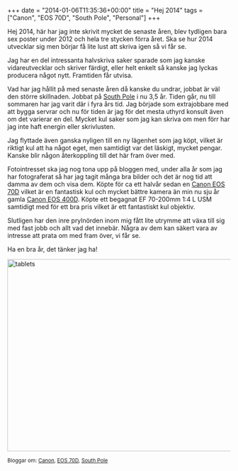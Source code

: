 +++
date = "2014-01-06T11:35:36+00:00"
title = "Hej 2014"
tags = ["Canon", "EOS 70D", "South Pole", "Personal"]
+++

Hej 2014, här har jag inte skrivit mycket de senaste åren, blev tydligen bara sex poster under 2012 och hela tre stycken förra året. Ska se hur 2014 utvecklar sig men börjar få lite lust att skriva igen så vi får se.

Jag har en del intressanta halvskriva saker sparade som jag kanske vidareutvecklar och skriver färdigt, eller helt enkelt så kanske jag lyckas producera något nytt. Framtiden får utvisa.

Vad har jag hållit på med senaste åren då kanske du undrar, jobbat är väl den större skillnaden. Jobbat på [South Pole][1] i nu 3,5 år. Tiden går, nu till sommaren har jag varit där i fyra års tid. Jag började som extrajobbare med att bygga servrar och nu för tiden är jag för det mesta uthyrd konsult även om det varierar en del. Mycket kul saker som jag kan skriva om men förr har jag inte haft energin eller skrivlusten.

Jag flyttade även ganska nyligen till en ny lägenhet som jag köpt, vilket är riktigt kul att ha något eget, men samtidigt var det läskigt, mycket pengar. Kanske blir någon återkoppling till det här fram över med.

Fotointresset ska jag nog tona upp på bloggen med, under alla år som jag har fotograferat så har jag tagit många bra bilder och det är nog tid att damma av dem och visa dem. Köpte för ca ett halvår sedan en [Canon EOS 70D][2] vilket är en fantastisk kul och mycket bättre kamera än min nu sju år gamla [Canon EOS 400D][3]. Köpte ett begagnat EF 70-200mm 1:4 L USM samtidigt med för ett bra pris vilket är ett fantastiskt kul objektiv.

Slutligen har den inre prylnörden inom mig fått lite utrymme att växa till sig med fast jobb och allt vad det innebär. Några av dem kan säkert vara av intresse att prata om med fram över, vi får se.

Ha en bra år, det tänker jag ha!

<img src="/images/2014/01/tablets.jpg" alt="tablets" width="600" height="434" class="aligncenter size-full wp-image-1286" />

<small> <p class='technorati-tags'>
  Bloggar om: <a class='technorati-link' href='http://bloggar.se/om/Canon' rel='tag' target='_self'>Canon</a>, <a class='technorati-link' href='http://bloggar.se/om/EOS+70D' rel='tag' target='_self'>EOS 70D</a>, <a class='technorati-link' href='http://bloggar.se/om/South+Pole' rel='tag' target='_self'>South Pole</a>
</p></small>

 [1]: http://www.southpole.se/~stefan "South Pole"
 [2]: http://www.dpreview.com/reviews/canon-eos-70d "Canon EOS 70D Review"
 [3]: http://www.dpreview.com/reviews/canoneos400d "Canon EOS 400D / Digital Rebel XTi/ Kiss X Digital Review"
